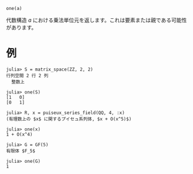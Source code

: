 ```
one(a)
```

代数構造 $a$ における乗法単位元を返します。これは要素または親である可能性があります。

# 例

```jldoctest
julia> S = matrix_space(ZZ, 2, 2)
行列空間 2 行 2 列
  整数上

julia> one(S)
[1   0]
[0   1]

julia> R, x = puiseux_series_field(QQ, 4, :x)
(有理数上の $x$ に関するプイセュ系列体, $x + O(x^5)$)

julia> one(x)
1 + O(x^4)

julia> G = GF(5)
有限体 $F_5$

julia> one(G)
1
```
